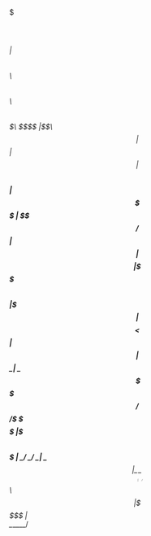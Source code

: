 
 $$$$$$\                                          
$$$ __$$\                                         
$$$$\ $$ |$$\   $$\ $$\   $$\  $$$$$$\   $$$$$$$\ 
$$\$$\$$ |\$$\ $$  |$$ |  $$ |$$  __$$\ $$  _____|
$$ \$$$$ | \$$$$  / $$ |  $$ |$$$$$$$$ |\$$$$$$\  
$$ |\$$$ | $$  $$<  $$ |  $$ |$$   ____| \____$$\ 
\$$$$$$  /$$  /\$$\ \$$$$$$$ |\$$$$$$$\ $$$$$$$  |
 \______/ \__/  \__| \____$$ | \_______|\_______/ 
                    $$\   $$ |                    
                    \$$$$$$  |                    
                     \______/                     
